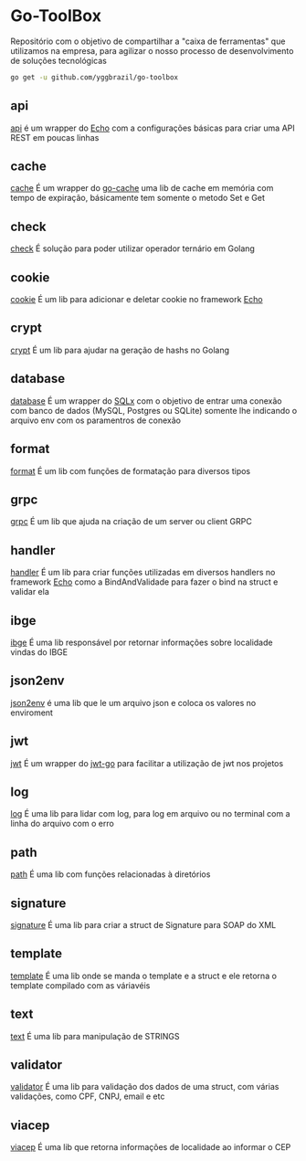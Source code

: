 # Go-ToolBox #
Repositório com o objetivo de compartilhar a "caixa de ferramentas" que utilizamos na empresa, para agilizar o nosso processo de desenvolvimento de soluções tecnológicas

```sh
go get -u github.com/yggbrazil/go-toolbox
```

## api ##

[api](https://github.com/yggbrazil/go-toolbox/tree/master/api) é um wrapper do [Echo](https://github.com/labstack/echo) com a configurações básicas para criar uma API REST em poucas linhas

## cache ##

[cache](https://github.com/yggbrazil/go-toolbox/tree/master/cache) É um wrapper do [go-cache](https://github.com/patrickmn/go-cache) uma lib de cache em memória com tempo de expiração, básicamente tem somente o metodo Set e Get

## check ##

[check](https://github.com/yggbrazil/go-toolbox/tree/master/check) É solução para poder utilizar operador ternário em Golang

## cookie ##

[cookie](https://github.com/yggbrazil/go-toolbox/tree/master/cookie) É um lib para adicionar e deletar cookie no framework [Echo](https://github.com/labstack/echo)

## crypt ##

[crypt](https://github.com/yggbrazil/go-toolbox/tree/master/crypt) É um lib para ajudar na geração de hashs no Golang

## database ##

[database](https://github.com/yggbrazil/go-toolbox/tree/master/database) É um wrapper do [SQLx](https://github.com/jmoiron/sqlx) com o objetivo de entrar uma conexão com banco de dados (MySQL, Postgres ou SQLite) somente lhe indicando o arquivo env com os paramentros de conexão

## format ##

[format](https://github.com/yggbrazil/go-toolbox/tree/master/format) É um lib com funções de formatação para diversos tipos

## grpc ##

[grpc](https://github.com/yggbrazil/go-toolbox/tree/master/grpc) É um lib que ajuda na criação de um server ou client GRPC

## handler ##

[handler](https://github.com/yggbrazil/go-toolbox/tree/master/handler) É um lib para criar funções utilizadas em diversos handlers no framework [Echo](https://github.com/labstack/echo) como a BindAndValidade para fazer o bind na struct e validar ela

## ibge ##
[ibge](https://github.com/yggbrazil/go-toolbox/tree/master/ibge) É uma lib responsável por retornar informações sobre localidade vindas do IBGE

## json2env ##

[json2env](https://github.com/yggbrazil/go-toolbox/tree/master/json2env) é uma lib que le um arquivo json e coloca os valores no enviroment

## jwt ##

[jwt](https://github.com/yggbrazil/go-toolbox/tree/master/jwt) É um wrapper do [jwt-go](https://github.com/dgrijalva/jwt-go) para facilitar a utilização de jwt nos projetos

## log ##

[log](https://github.com/yggbrazil/go-toolbox/tree/master/log) É uma lib para lidar com log, para log em arquivo ou no terminal com a linha do arquivo com o erro

## path ##
[path](https://github.com/yggbrazil/go-toolbox/tree/master/path) É uma lib com funções relacionadas à diretórios

## signature ##
[signature](https://github.com/yggbrazil/go-toolbox/tree/master/signature) É uma lib para criar a struct de Signature para SOAP do XML

## template ##
[template](https://github.com/yggbrazil/go-toolbox/tree/master/template) É uma lib onde se manda o template e a struct e ele retorna o template compilado com as váriavéis

## text ##
[text](https://github.com/yggbrazil/go-toolbox/tree/master/text) É uma lib para manipulação de STRINGS

## validator ##
[validator](https://github.com/yggbrazil/go-toolbox/tree/master/validator) É uma lib para validação dos dados de uma struct, com várias validações, como CPF, CNPJ, email e etc

## viacep ##
[viacep](https://github.com/yggbrazil/go-toolbox/tree/master/viacep) É uma lib que retorna informações de localidade ao informar o CEP
